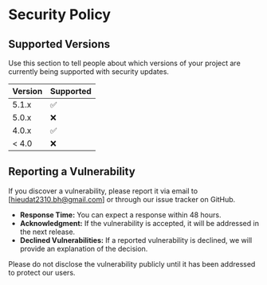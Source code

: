 # Security Policy

## Supported Versions

Use this section to tell people about which versions of your project are currently being supported with security updates.

| Version | Supported          |
| ------- | ------------------ |
| 5.1.x   | :white_check_mark: |
| 5.0.x   | :x:                |
| 4.0.x   | :white_check_mark: |
| < 4.0   | :x:                |

## Reporting a Vulnerability

If you discover a vulnerability, please report it via email to [hieudat2310.bh@gmail.com] or through our issue tracker on GitHub.

- **Response Time:** You can expect a response within 48 hours.
- **Acknowledgment:** If the vulnerability is accepted, it will be addressed in the next release.
- **Declined Vulnerabilities:** If a reported vulnerability is declined, we will provide an explanation of the decision.

Please do not disclose the vulnerability publicly until it has been addressed to protect our users.
